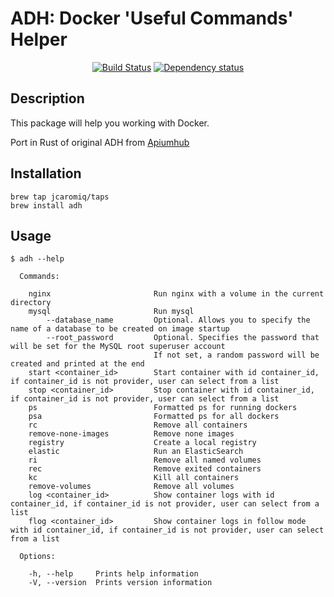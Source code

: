 # ADH: Docker 'Useful Commands' Helper
<p align="center">
  <a href="https://github.com/jcaromiq/adh-rust/actions/"><img src="https://github.com/jcaromiq/adh-rust/actions/workflows/ci.yml/badge.svg" alt="Build Status"></a>
  <a href="https://deps.rs/repo/github/jcaromiq/adh-rust"><img src="https://deps.rs/repo/github/jcaromiq/adh-rust/status.svg" alt="Dependency status"></a>
</p>

##  Description

This package will help you working with Docker.

Port in Rust of original ADH from [Apiumhub](https://github.com/ApiumhubOpenSource/adh)
  
    

##  Installation

```
brew tap jcaromiq/taps
brew install adh
```
   
  
## Usage

```
$ adh --help

  Commands:

    nginx                       Run nginx with a volume in the current directory
    mysql                       Run mysql
        --database_name         Optional. Allows you to specify the name of a database to be created on image startup
        --root_password         Optional. Specifies the password that will be set for the MySQL root superuser account
                                If not set, a random password will be created and printed at the end
    start <container_id>        Start container with id container_id, if container_id is not provider, user can select from a list
    stop <container_id>         Stop container with id container_id, if container_id is not provider, user can select from a list
    ps                          Formatted ps for running dockers
    psa                         Formatted ps for all dockers
    rc                          Remove all containers
    remove-none-images          Remove none images
    registry                    Create a local registry
    elastic                     Run an ElasticSearch
    ri                          Remove all named volumes
    rec                         Remove exited containers
    kc                          Kill all containers
    remove-volumes              Remove all volumes
    log <container_id>          Show container logs with id container_id, if container_id is not provider, user can select from a list
    flog <container_id>         Show container logs in follow mode with id container_id, if container_id is not provider, user can select from a list

  Options:

    -h, --help     Prints help information
    -V, --version  Prints version information
```
